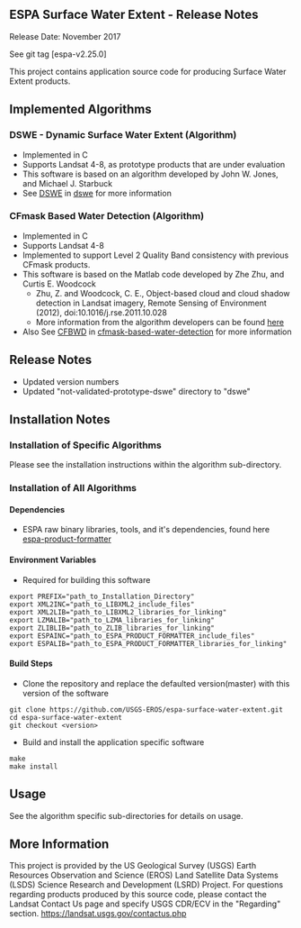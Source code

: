 ## ESPA Surface Water Extent - Release Notes
Release Date: November 2017

See git tag [espa-v2.25.0]

This project contains application source code for producing Surface Water Extent products.

## Implemented Algorithms

### DSWE - Dynamic Surface Water Extent (Algorithm)
* Implemented in C
* Supports Landsat 4-8, as prototype products that are under evaluation
* This software is based on an algorithm developed by John W. Jones, and Michael J. Starbuck
* See [DSWE](dswe/README.md) in [dswe](dswe) for more information

### CFmask Based Water Detection (Algorithm)
* Implemented in C
* Supports Landsat 4-8
* Implemented to support Level 2 Quality Band consistency with previous CFmask products.
* This software is based on the Matlab code developed by Zhe Zhu, and Curtis E. Woodcock
  * Zhu, Z. and Woodcock, C. E., Object-based cloud and cloud shadow detection in Landsat imagery, Remote Sensing of Environment (2012), doi:10.1016/j.rse.2011.10.028 
  * More information from the algorithm developers can be found [here](https://github.com/prs021/fmask)
* Also See [CFBWD](cfmask-based-water-detection/README.md) in [cfmask-based-water-detection](cfmask-based-water-detection) for more information


## Release Notes
* Updated version numbers
* Updated "not-validated-prototype-dswe" directory to "dswe" 

## Installation Notes

### Installation of Specific Algorithms
Please see the installation instructions within the algorithm sub-directory.

### Installation of All Algorithms

#### Dependencies
* ESPA raw binary libraries, tools, and it's dependencies, found here [espa-product-formatter](https://github.com/USGS-EROS/espa-product-formatter)

#### Environment Variables
* Required for building this software
```
export PREFIX="path_to_Installation_Directory"
export XML2INC="path_to_LIBXML2_include_files"
export XML2LIB="path_to_LIBXML2_libraries_for_linking"
export LZMALIB="path_to_LZMA_libraries_for_linking"
export ZLIBLIB="path_to_ZLIB_libraries_for_linking"
export ESPAINC="path_to_ESPA_PRODUCT_FORMATTER_include_files"
export ESPALIB="path_to_ESPA_PRODUCT_FORMATTER_libraries_for_linking"
```

#### Build Steps
* Clone the repository and replace the defaulted version(master) with this
  version of the software
```
git clone https://github.com/USGS-EROS/espa-surface-water-extent.git
cd espa-surface-water-extent
git checkout <version>
```
* Build and install the application specific software
```
make
make install
```

## Usage
See the algorithm specific sub-directories for details on usage.

## More Information
This project is provided by the US Geological Survey (USGS) Earth Resources
Observation and Science (EROS) Land Satellite Data Systems (LSDS) Science
Research and Development (LSRD) Project. For questions regarding products
produced by this source code, please contact the Landsat Contact Us page and
specify USGS CDR/ECV in the "Regarding" section.
https://landsat.usgs.gov/contactus.php 
